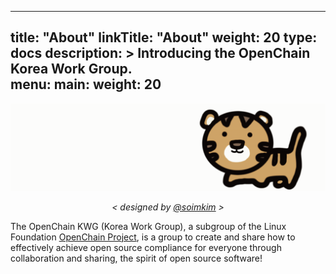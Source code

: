 
---
title: "About"
linkTitle: "About"
weight: 20
type: docs
description: >
  Introducing the OpenChain Korea Work Group.  
menu:
  main:
    weight: 20
---
 ![kwg-logo.gif](kwg-logo.gif) 
_<center> < designed by [@soimkim](https://github.com/soimkim) > </center>_

The OpenChain KWG (Korea Work Group), a subgroup of the Linux Foundation [OpenChain Project](https://openchainproject.org/), is a group to create and share how to effectively achieve open source compliance for everyone through collaboration and sharing, the spirit of open source software!

